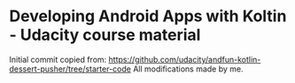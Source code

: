 # Developing Android Apps with Koltin - Udacity course material
Initial commit copied from: https://github.com/udacity/andfun-kotlin-dessert-pusher/tree/starter-code
All modifications made by me.

